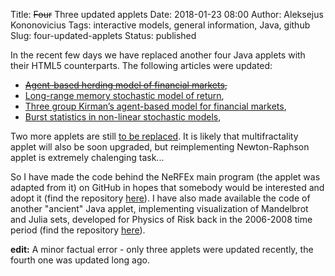 Title: <del>Four</del> Three updated applets
Date: 2018-01-23 08:00
Author: Aleksejus Kononovicius
Tags: interactive models, general information, Java, github
Slug: four-updated-applets
Status: published

In the recent few days we have replaced another four Java applets
with their HTML5 counterparts. The following articles were updated:<!--more-->

* <del>[Agent-based herding model of financial markets]({filename}/articles/2011/agent-based-herding-model-financial-markets.md),</del>
* [Long-range memory stochastic model of return]({filename}/articles/2010/long-range-memory-stochastic-model-return.md),
* [Three group Kirman’s agent-based model for financial markets]({filename}/articles/2011/three-group-kirman-agent-based-model-for-financial-markets.md),
* [Burst statistics in non-linear stochastic models]({filename}/articles/2011/burst-statistics-non-linear-stochastic-models.md),

Two more applets are still
[to be replaced]({filename}/articles/2014/future-of-java-applets-and-how-to-launch-java-applets.md).
It is likely that multifractality applet will also be soon upgraded,
but reimplementing Newton-Raphson applet is extremely chalenging task...

So I have made the code behind the NeRFEx main program (the applet
was adapted from it) on GitHub in hopes that somebody would be interested
and adopt it (find the repository
[here](https://github.com/akononovicius/NeRFEx-newton-raphson-fractal-explorer)).
I have also made available the code of another "ancient" Java applet,
implementing visualization of Mandelbrot and Julia sets, developed for
Physics of Risk back in the 2006-2008 time period (find the repository
[here](https://github.com/akononovicius/Mandelbrot-Julia-applet)).

**edit:** A minor factual error - only three applets were updated recently,
the fourth one was updated long ago.
